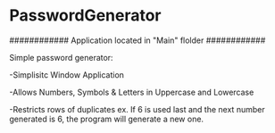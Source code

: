 # PasswordGenerator

############
Application located in "Main" flolder
############

Simple password generator:

-Simplisitc Window Application

-Allows Numbers, Symbols & Letters in Uppercase and Lowercase

-Restricts rows of duplicates ex. If 6 is used last and the next number generated is 6, the program will generate a new one.

